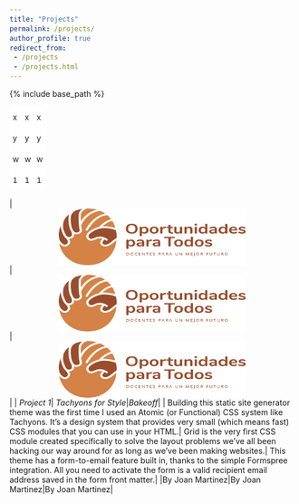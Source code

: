 ```yaml
---
title: "Projects"
permalink: /projects/
author_profile: true
redirect_from:
 - /projects
 - /projects.html
---
```


  {% include base_path %}
  
<style type="text/css">
.tg  {border-collapse:collapse;border-spacing:0;}
.tg td{border-color:black;border-style:solid;border-width:1px;font-family:Arial, sans-serif;font-size:14px;
  overflow:hidden;padding:10px 5px;word-break:normal;}
.tg th{border-color:black;border-style:solid;border-width:1px;font-family:Arial, sans-serif;font-size:14px;
  font-weight:normal;overflow:hidden;padding:10px 5px;word-break:normal;}
.tg .tg-oe15{background-color:#ffffff;border-color:#ffffff;text-align:left;vertical-align:top}
</style>
<table class="tg">
<thead>
  <tr>
    <th class="tg-oe15">x</th>
    <th class="tg-oe15">x</th>
    <th class="tg-oe15">x</th>
  </tr>
</thead>
<tbody>
  <tr>
    <td class="tg-oe15">y</td>
    <td class="tg-oe15">y</td>
    <td class="tg-oe15">y</td>
  </tr>
  <tr>
    <td class="tg-oe15">w</td>
    <td class="tg-oe15">w</td>
    <td class="tg-oe15">w</td>
  </tr>
  <tr>
    <td class="tg-oe15">1</td>
    <td class="tg-oe15">1</td>
    <td class="tg-oe15">1</td>
  </tr>
</tbody>
</table>  
  
  
  

|<img style = "display:block; margin-left:auto; margin-right:auto" src="/images/project1.png" width="330" height="100">| <img style = "display:block; margin-left:auto; margin-right:auto" src="/images/project1.png" width="330" height="100">| <img style = "display:block; margin-left:auto; margin-right:auto" src="/images/project1.png" width="330" height="100">|
| *Project 1*| *Tachyons for Style*|*Bakeoff*|
| Building this static site generator theme was the first time I used an Atomic (or Functional) CSS system like Tachyons. It’s a design system that provides very small (which means fast) CSS modules that you can use in your HTML.| Grid is the very first CSS module created specifically to solve the layout problems we’ve all been hacking our way around for as long as we’ve been making websites.| This theme has a form-to-email feature built in, thanks to the simple Formspree integration. All you need to activate the form is a valid recipient email address saved in the form front matter.|
|By Joan Martinez|By Joan Martinez|By Joan Martinez|
